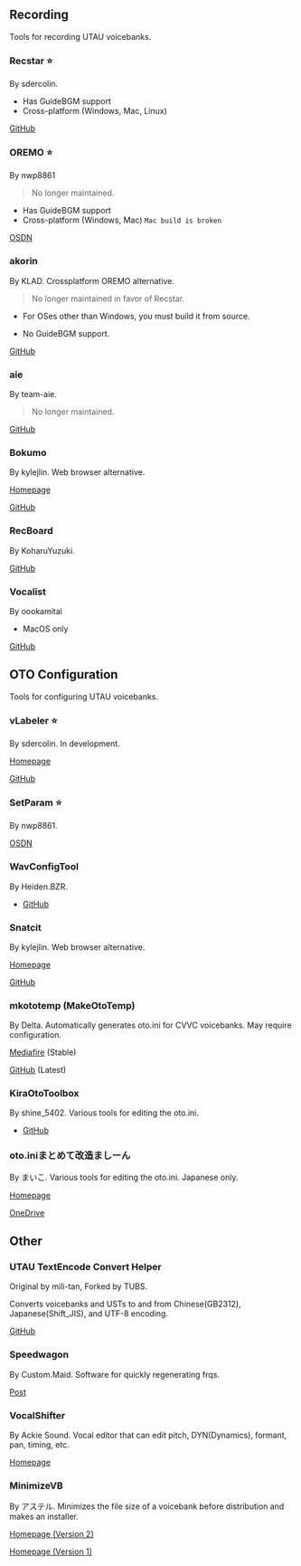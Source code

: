 ## Recording

Tools for recording UTAU voicebanks.

### Recstar :star:

By sdercolin.

- Has GuideBGM support
- Cross-platform (Windows, Mac, Linux)

[GitHub](https://github.com/sdercolin/recstar)

### OREMO :star:

By nwp8861

> No longer maintained.

- Has GuideBGM support
- Cross-platform (Windows, Mac) `Mac build is broken`

[OSDN](https://osdn.net/users/nwp8861/pf/OREMO/files/) 

### akorin

By KLAD. Crossplatform OREMO alternative.

> No longer maintained in favor of Recstar.

- For OSes other than Windows, you must build it from source.

- No GuideBGM support.

[GitHub](https://github.com/adlez27/akorin)

### aie 

By team-aie.

> No longer maintained.

[GitHub](https://github.com/team-aie/app)

### Bokumo

By kylejlin. Web browser alternative.

[Homepage](https://kylejlin.github.io/bokumo/)
  
[GitHub](https://github.com/kylejlin/bokumo)

### RecBoard

By KoharuYuzuki.

[GitHub](https://github.com/KoharuYuzuki/RecBoard)

### Vocalist

By oookamitai

- MacOS only

[GitHub](https://github.com/ookamitai/Vocalist)

## OTO Configuration

Tools for configuring UTAU voicebanks.

### vLabeler :star:

By sdercolin. In development.

[Homepage](https://vlabeler.com/)

[GitHub](https://github.com/sdercolin/vlabeler)

### SetParam :star:

By nwp8861.

[OSDN](https://osdn.net/users/nwp8861/pf/setParam/files/)

### WavConfigTool

By Heiden.BZR.

- [GitHub](https://github.com/HeidenBZR/WavConfigTool)


### Snatcit

By kylejlin. Web browser alternative.

[Homepage](https://kylejlin.github.io/snatcit)

[GitHub](https://github.com/kylejlin/snatcit)

### mkototemp (MakeOtoTemp)

By Delta. Automatically generates oto.ini for CVVC voicebanks. May require configuration.

[Mediafire](http://www.mediafire.com/file/br24scnv4tndm5u/mkototemp0500.zip/file) (Stable)

[GitHub](https://github.com/delta-kimigatame/MakeOtoTemp) (Latest)

### KiraOtoToolbox

By shine_5402. Various tools for editing the oto.ini.

- [GitHub](https://github.com/shine5402/KiraOtoToolbox)

### oto.iniまとめて改造ましーん

By まいこ. Various tools for editing the oto.ini. Japanese only.

[Homepage](https://ameblo.jp/maiko3utau/entry-12596814319.html)

[OneDrive](https://1drv.ms/f/s!AgzVdoePq73CjFvQnjU067_tHeCA)

## Other

### UTAU TextEncode Convert Helper

Original by mili-tan, Forked by TUBS.

Converts voicebanks and USTs to and from Chinese(GB2312), Japanese(Shift_JIS), and UTF-8 encoding.

[GitHub](https://github.com/The-UTAU-Black-Supermarket/INARI.UTAUTextEncodeConvertHelper)

### Speedwagon

By Custom.Maid. Software for quickly regenerating frqs.

[Post](http://custom-made.seesaa.net/article/312531314.html)

### VocalShifter

By Ackie Sound. Vocal editor that can edit pitch, DYN(Dynamics), formant, pan, timing, etc.

[Homepage](https://ackiesound.ifdef.jp/download.html)

### MinimizeVB

By アステル. Minimizes the file size of a voicebank before distribution and makes an installer.

[Homepage (Version 2)](https://sites.google.com/view/asterisk-utau/plugins/minimizevb2)

[Homepage (Version 1)](https://sites.google.com/view/asterisk-utau/plugins/minimizevb)